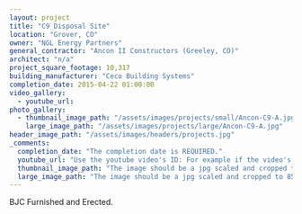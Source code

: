```yaml
---
layout: project
title: "C9 Disposal Site"
location: "Grover, CO"
owner: "NGL Energy Partners"
general_contractor: "Ancon II Constructors (Greeley, CO)"
architect: "n/a"
project_square_footage: 10,317
building_manufacturer: "Ceco Building Systems"
completion_date: 2015-04-22 01:00:00
video_gallery:
  - youtube_url: 
photo_gallery:
  - thumbnail_image_path: "/assets/images/projects/small/Ancon-C9-A.jpg"
    large_image_path: "/assets/images/projects/large/Ancon-C9-A.jpg"
header_image_path: "/assets/images/headers/projects.jpg"
_comments:
  completion_date: "The completion date is REQUIRED."
  youtube_url: "Use the youtube video's ID: For example if the video's URL is https://www.youtube.com/watch?v=p1H0gAVpsD4 the ID is 'p1H0gAVpsD4'."
  thumbnail_image_path: "The image should be a jpg scaled and cropped to 320px wide by 230px tall."
  large_image_path: "The image should be a jpg scaled and cropped to 850px wide by 600px tall."
---
```

BJC Furnished and Erected.
